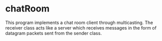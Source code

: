# chatRoom

This program implements a chat room client through multicasting. The receiver class acts like a server which receives messages in the form of datagram packets sent from the sender class.
